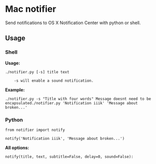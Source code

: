 # Mac notifier #
Send notifications to OS X Notification Center with python or shell.

## Usage ##
### Shell ###
**Usage:**
```
./notifier.py [-s] title text 

    -s will enable a sound notification.
```

**Example:**
```
./notifier.py -s "Title with four words" Message doesnt need to be encapsulated./notifier.py 'Notification iiik' 'Message about broken...'
```


### Python ###
```
from notifier import notify

notify('Notification iiik', 'Message about broken...')
```

**All options:**
```
notify(title, text, subtitle=False, delay=0, sound=False):
```
